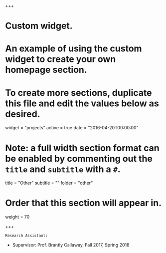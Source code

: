 +++
# Custom widget.
# An example of using the custom widget to create your own homepage section.
# To create more sections, duplicate this file and edit the values below as desired.
widget = "projects"
active = true
date = "2016-04-20T00:00:00"

# Note: a full width section format can be enabled by commenting out the `title` and `subtitle` with a `#`.
title = "Other"
subtitle = ""
folder = "other"

# Order that this section will appear in.
weight = 70

+++


`Research Assistant:`

- Supervisor: Prof. Brantly Callaway, Fall 2017, Spring 2018

